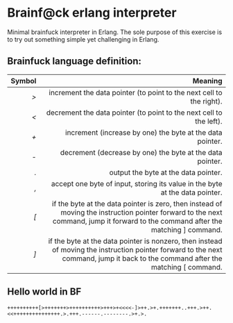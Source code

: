 # Brainf@ck erlang interpreter
Minimal brainfuck interpreter in Erlang.
The sole purpose of this exercise is to try out something simple yet challenging in Erlang.

## Brainfuck language definition:

| Symbol | Meaning |
|-------:|--------:|
| *>* | increment the data pointer (to point to the next cell to the right).  | 
| *<* | decrement the data pointer (to point to the next cell to the left). | 
| *+* | increment (increase by one) the byte at the data pointer. | 
| *-* | decrement (decrease by one) the byte at the data pointer. | 
| *.* | output the byte at the data pointer. | 
| *,* | accept one byte of input, storing its value in the byte at the data pointer. | 
| *[* | if the byte at the data pointer is zero, then instead of moving the instruction pointer forward to the next command, jump it forward to the command after the matching ] command. | 
| *]* | if the byte at the data pointer is nonzero, then instead of moving the instruction pointer forward to the next command, jump it back to the command after the matching [ command. | 

## Hello world in BF
```
++++++++++[>+++++++>++++++++++>+++>+<<<<-]>++.>+.+++++++..+++.>++.<<+++++++++++++++.>.+++.------.--------.>+.>.
```
